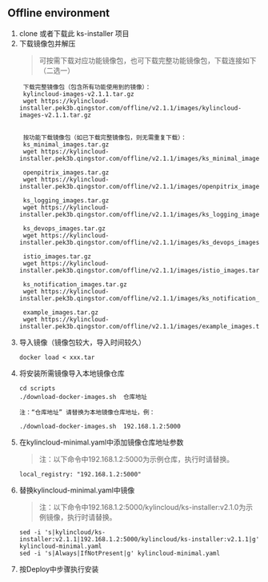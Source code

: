 Offline environment
------------
1. clone 或者下载此 ks-installer 项目  
2. 下载镜像包并解压
   > 可按需下载对应功能镜像包，也可下载完整功能镜像包，下载连接如下（二选一）
   ```
    下载完整镜像包（包含所有功能使用到的镜像）：
    kylincloud-images-v2.1.1.tar.gz
    wget https://kylincloud-installer.pek3b.qingstor.com/offline/v2.1.1/images/kylincloud-images-v2.1.1.tar.gz
   
   
    按功能下载镜像包（如已下载完整镜像包，则无需重复下载）：
    ks_minimal_images.tar.gz
    wget https://kylincloud-installer.pek3b.qingstor.com/offline/v2.1.1/images/ks_minimal_images.tar.gz

    openpitrix_images.tar.gz
    wget https://kylincloud-installer.pek3b.qingstor.com/offline/v2.1.1/images/openpitrix_images.tar.gz

    ks_logging_images.tar.gz
    wget https://kylincloud-installer.pek3b.qingstor.com/offline/v2.1.1/images/ks_logging_images.tar.gz

    ks_devops_images.tar.gz
    wget https://kylincloud-installer.pek3b.qingstor.com/offline/v2.1.1/images/ks_devops_images.tar.gz

    istio_images.tar.gz
    wget https://kylincloud-installer.pek3b.qingstor.com/offline/v2.1.1/images/istio_images.tar.gz

    ks_notification_images.tar.gz
    wget https://kylincloud-installer.pek3b.qingstor.com/offline/v2.1.1/images/ks_notification_images.tar.gz

    example_images.tar.gz
    wget https://kylincloud-installer.pek3b.qingstor.com/offline/v2.1.1/images/example_images.tar.gz
   ```
3. 导入镜像（镜像包较大，导入时间较久）
   ```
   docker load < xxx.tar
   ```
4. 将安装所需镜像导入本地镜像仓库
   ```
   cd scripts
   ./download-docker-images.sh  仓库地址

   注：“仓库地址” 请替换为本地镜像仓库地址，例：

   ./download-docker-images.sh  192.168.1.2:5000
   ```
5. 在kylincloud-minimal.yaml中添加镜像仓库地址参数
   >注：以下命令中192.168.1.2:5000为示例仓库，执行时请替换。
   ```
   local_registry: "192.168.1.2:5000"
   ```
6. 替换kylincloud-minimal.yaml中镜像
   >注：以下命令中192.168.1.2:5000/kylincloud/ks-installer:v2.1.0为示例镜像，执行时请替换。
   ```
   sed -i 's|kylincloud/ks-installer:v2.1.1|192.168.1.2:5000/kylincloud/ks-installer:v2.1.1|g' kylincloud-minimal.yaml
   sed -i 's|Always|IfNotPresent|g' kylincloud-minimal.yaml
   ```
7. 按Deploy中步骤执行安装
